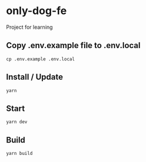 # only-dog-fe

Project for learning

## Copy .env.example file to .env.local

```
cp .env.example .env.local
```

## Install / Update

```
yarn
```

## Start

```
yarn dev
```

## Build

```
yarn build
```
